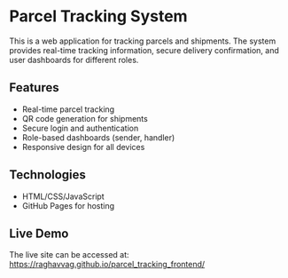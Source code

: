 # Parcel Tracking System

This is a web application for tracking parcels and shipments. The system provides real-time tracking information, secure delivery confirmation, and user dashboards for different roles.

## Features

- Real-time parcel tracking
- QR code generation for shipments
- Secure login and authentication
- Role-based dashboards (sender, handler)
- Responsive design for all devices

## Technologies

- HTML/CSS/JavaScript
- GitHub Pages for hosting

## Live Demo

The live site can be accessed at: https://raghavvag.github.io/parcel_tracking_frontend/
